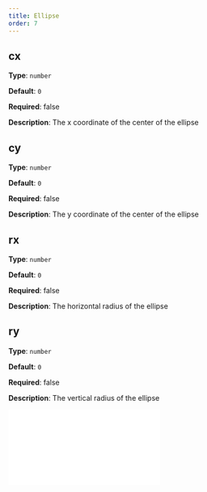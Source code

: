 ```yaml
---
title: Ellipse
order: 7
---
```


## cx

**Type**: `number`

**Default**: `0`

**Required**: false

**Description**: The x coordinate of the center of the ellipse

## cy

**Type**: `number`

**Default**: `0`

**Required**: false

**Description**: The y coordinate of the center of the ellipse

## rx

**Type**: `number`

**Default**: `0`

**Required**: false

**Description**: The horizontal radius of the ellipse

## ry

**Type**: `number`

**Default**: `0`

**Required**: false

**Description**: The vertical radius of the ellipse

<embed src="../../common/BaseStyleProps.en.md"></embed>
